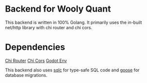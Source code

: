 # Backend for Wooly Quant
This backend is written in 100% Golang. It primarily uses the in-built net/http library with chi router and chi cors. 

# Dependencies
[Chi Router](github.com/go-chi/chi/v5)
[Chi Cors](github.com/go-chi/cors)
[Godot Env](github.com/joho/godotenv)

This backend also uses [sqlc](https://docs.sqlc.dev/en/latest/overview/install.html) for type-safe SQL code and [goose](https://github.com/pressly/goose) for database migrations.

